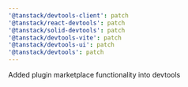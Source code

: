 ```yaml
---
'@tanstack/devtools-client': patch
'@tanstack/react-devtools': patch
'@tanstack/solid-devtools': patch
'@tanstack/devtools-vite': patch
'@tanstack/devtools-ui': patch
'@tanstack/devtools': patch
---
```


Added plugin marketplace functionality into devtools
